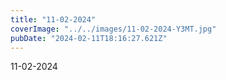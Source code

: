 ```yaml
---
title: "11-02-2024"
coverImage: "../../images/11-02-2024-Y3MT.jpg"
pubDate: "2024-02-11T18:16:27.621Z"
---
```


11-02-2024

